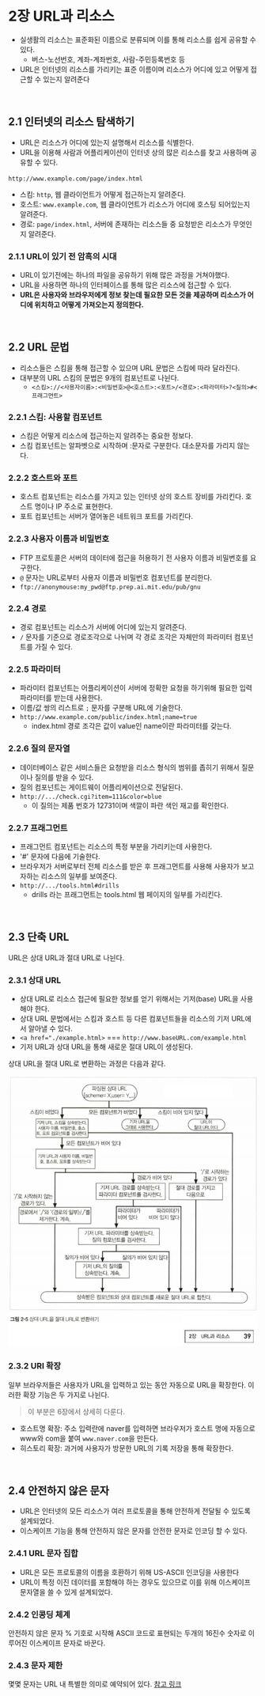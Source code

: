 # 2장 URL과 리소스

- 실생활의 리소스는 표준화된 이름으로 분류되며 이를 통해 리소스를 쉽게 공유할 수 있다.
  - 버스-노선번호, 계좌-계좌번호, 사람-주민등록번호 등
- URL은 인터넷의 리소스를 가리키는 표준 이름이며 리소스가 어디에 있고 어떻게 접근할 수 있는지 알려준다

<br>

## 2.1 인터넷의 리소스 탐색하기

- URL은 리소스가 어디에 있는지 설명해서 리소스를 식별한다.
- URL을 이용해 사람과 어플리케이션이 인터넷 상의 많은 리소스를 찾고 사용하며 공유할 수 있다.

`http://www.example.com/page/index.html`

- 스킴: `http`, 웹 클라이언트가 어떻게 접근하는지 알려준다.
- 호스트: `www.example.com`, 웹 클라이언트가 리소스가 어디에 호스팅 되어있는지 알려준다.
- 경로: `page/index.html`, 서버에 존재하는 리소스들 중 요청받은 리소스가 무엇인지 알려준다.

### 2.1.1 URL이 있기 전 암흑의 시대

- URL이 있기전에는 하나의 파일을 공유하기 위해 많은 과정을 거쳐야했다.
- URL을 사용하면 하나의 인터페이스를 통해 많은 리소스에 접근할 수 있다.
- **URL은 사용자와 브라우저에게 정보 찾는데 필요한 모든 것을 제공하며 리소스가 어디에 위치하고 어떻게 가져오는지 정의한다.**

<br>

## 2.2 URL 문법

- 리소스들은 스킴을 통해 접근할 수 있으며 URL 문법은 스킴에 따라 달라진다.
- 대부분의 URL 스킴의 문법은 9개의 컴포넌트로 나뉜다.
  - `<스킴>://<사용자이름>:<비밀번호>@<호스트>:<포트>/<경로>:<파라미터>?<질의>#<프래그먼트>`

### 2.2.1 스킴: 사용할 컴포넌트

- 스킴은 어떻게 리소스에 접근하는지 알려주는 중요한 정보다.
- 스킴 컴포넌트는 알파벳으로 시작하며 :문자로 구분한다. 대소문자를 가리지 않는다.

### 2.2.2 호스트와 포트

- 호스트 컴포넌트는 리소스를 가지고 있는 인터넷 상의 호스트 장비를 가리킨다. 호스트 명이나 IP 주소로 표현한다.
- 포트 컴포넌트는 서버가 열어놓은 네트워크 포트를 가리킨다.

### 2.2.3 사용자 이름과 비밀번호

- FTP 프로토콜은 서버의 데이터에 접근을 허용하기 전 사용자 이름과 비밀번호를 요구한다.
- `@` 문자는 URL로부터 사용자 이름과 비밀번호 컴포넌트를 분리한다.
- `ftp://anonymouse:my_pwd@ftp.prep.ai.mit.edu/pub/gnu`

### 2.2.4 경로

- 경로 컴포넌트는 리소스가 서버에 어디에 있는지 알려준다.
- `/` 문자를 기준으로 경로조각으로 나뉘며 각 경로 조각은 자체만의 파라미터 컴포넌트를 가질 수 있다.

### 2.2.5 파라미터

- 파라미터 컴포넌트는 어플리케이션이 서버에 정확한 요청을 하기위해 필요한 입력 파라미터를 받는데 사용한다.
- 이름/값 쌍의 리스트로 `;` 문자를 구분해 URL에 기술한다.
- `http://www.example.com/public/index.html;name=true`
  - index.html 경로 조각은 값이 value인 name이란 파라미터를 갖는다.

### 2.2.6 질의 문자열

- 데이터베이스 같은 서비스들은 요청받을 리소스 형식의 범위를 좁히기 위해서 질문이나 질의를 받을 수 있다.
- 질의 컴포넌트는 게이트웨이 어플리케이션으로 전달된다.
- `http://.../check.cgi?item=111&color=blue`
  - 이 질의는 제품 번호가 12731이며 색깔이 파란 색인 재고를 확인한다.

### 2.2.7 프래그먼트

- 프래그먼트 컴포넌트는 리소스의 특정 부분을 가리키는데 사용한다.
- '#' 문자에 다음에 기술한다.
- 브라우저가 서버로부터 전체 리소스를 받은 후 프래그먼트를 사용해 사용자가 보고자하는 리소스의 일부를 보여준다.
- `http://.../tools.html#drills`
  - drills 라는 프래그먼트는 tools.html 웹 페이지의 일부를 가리킨다.

<br>

## 2.3 단축 URL

URL은 상대 URL과 절대 URL로 나뉜다.

### 2.3.1 상대 URL

- 상대 URL로 리소스 접근에 필요한 정보를 얻기 위해서는 기저(base) URL을 사용해야 한다.
- 상대 URL 문법에서는 스킴과 호스트 등 다른 컴포넌트들을 리소스의 기저 URL에서 알아낼 수 있다.
- `<a href="./example.html>` === `http://www.baseURL.com/example.html`
- 기저 URL과 상대 URL을 통해 새로운 절대 URL이 생성된다.

상대 URL을 절대 URL로 변환하는 과정은 다음과 같다.

![상대 URL을 절대 URL로 변환하는 과정](assets/2-1.png)

### 2.3.2 URl 확장

일부 브라우저들은 사용자가 URL을 입력하고 있는 동안 자동으로 URL을 확장한다. 이러한 확장 기능은 두 가지로 나뉜다.

> 이 부분은 6장에서 상세히 다룬다.

- 호스트명 확장: 주소 입력란에 naver를 입력하면 브라우저가 호스트 명에 자동으로 www와 com을 붙여 `www.naver.com`을 만든다.
- 히스토리 확장: 과거에 사용자가 방문한 URL의 기록 저장을 통해 확장한다.

<br>

## 2.4 안전하지 않은 문자

- URL은 인터넷의 모든 리소스가 여러 프로토콜을 통해 안전하게 전달될 수 있도록 설계되었다.
- 이스케이프 기능을 통해 안전하지 않은 문자를 안전한 문자로 인코딩 할 수 있다.

### 2.4.1 URL 문자 집합

- URL은 모든 프로토콜의 이름을 호환하기 위해 US-ASCII 인코딩을 사용한다
- URL이 특정 이진 데이터를 포함해야 하는 경우도 있으므로 이를 위해 이스케이프 문자열을 쓸 수 있게 설계되었다.

### 2.4.2 인콩딩 체계

안전하지 않은 문자 % 기호로 시작해 ASCII 코드로 표현되는 두개의 16진수 숫자로 이루어진 이스케이프 문자로 바꾼다.

### 2.4.3 문자 제한

몇몇 문자는 URL 내 특별한 의미로 예약되어 있다. [참고 링크](https://bluebreeze.co.kr/988)
